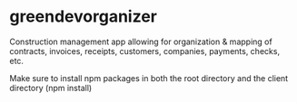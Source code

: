 # greendevorganizer
Construction management app allowing for organization &amp; mapping of contracts, invoices, receipts, customers, companies, payments, checks, etc. 

Make sure to install npm packages in both the root directory and the client directory (npm install)
